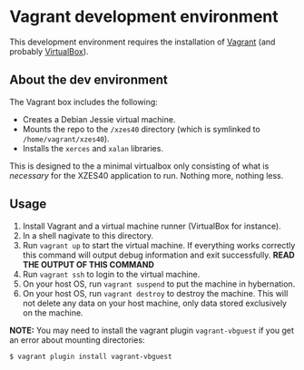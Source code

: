 # Vagrant development environment

This development environment requires the installation of [Vagrant][vagrant]
(and probably [VirtualBox][vbox]).

## About the dev environment

The Vagrant box includes the following:

- Creates a Debian Jessie virtual machine.
- Mounts the repo to the `/xzes40` directory (which is symlinked to `/home/vagrant/xzes40`).
- Installs the `xerces` and `xalan` libraries.

This is designed to the a minimal virtualbox only consisting of what is
*necessary* for the XZES40 application to run.
Nothing more, nothing less.

## Usage

1. Install Vagrant and a virtual machine runner (VirtualBox for instance).
2. In a shell nagivate to this directory.
3. Run `vagrant up` to start the virtual machine.
   If everything works correctly this command will output debug information and exit successfully.
   **READ THE OUTPUT OF THIS COMMAND**
4. Run `vagrant ssh` to login to the virtual machine.
5. On your host OS, run `vagrant suspend` to put the machine in hybernation.
6. On your host OS, run `vagrant destroy` to destroy the machine.
   This will not delete any data on your host machine, only data stored exclusively on the machine.

**NOTE:** You may need to install the vagrant plugin `vagrant-vbguest` if you get an error about mounting directories:

```
$ vagrant plugin install vagrant-vbguest
```

[vbox]: https://www.virtualbox.org/wiki/Downloads
[vagrant]: https://www.vagrantup.com/docs/getting-started/
